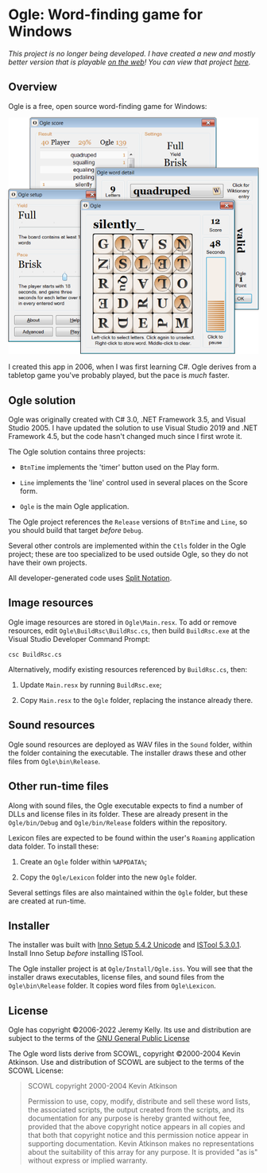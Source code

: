 # Ogle: Word-finding game for Windows

_This project is no longer being developed. I have created a new and mostly better version that is playable [on the web](https://www.anthemion.org/play-ogle/)! You can view that project [here](https://github.com/anthemion-org/ogle-web)._


## Overview

Ogle is a free, open source word-finding game for Windows:

![Ogle screenshots](screens_ogle.png)

I created this app in 2006, when I was first learning C#. Ogle derives from a tabletop game you've probably played, but the pace is _much_ faster.


## Ogle solution

Ogle was originally created with C# 3.0, .NET Framework 3.5, and Visual Studio 2005. I have updated the solution to use Visual Studio 2019 and .NET Framework 4.5, but the code hasn't changed much since I first wrote it.

The Ogle solution contains three projects:

* `BtnTime` implements the 'timer' button used on the Play form.

* `Line` implements the 'line' control used in several places on the Score form.

* `Ogle` is the main Ogle application.

The Ogle project references the `Release` versions of `BtnTime` and `Line`, so you should build that target _before_ `Debug`.

Several other controls are implemented within the `Ctls` folder in the Ogle project; these are too specialized to be used outside Ogle, so they do not have their own projects.

All developer-generated code uses [Split Notation](https://www.anthemion.org/split_notation.html).


## Image resources

Ogle image resources are stored in `Ogle\Main.resx`. To add or remove resources, edit `Ogle\BuildRsc\BuildRsc.cs`, then build `BuildRsc.exe` at the Visual Studio Developer Command Prompt:

```
csc BuildRsc.cs
```

Alternatively, modify existing resources referenced by `BuildRsc.cs`, then:

1) Update `Main.resx` by running `BuildRsc.exe`;

2) Copy `Main.resx` to the `Ogle` folder, replacing the instance already there.


## Sound resources

Ogle sound resources are deployed as WAV files in the `Sound` folder, within the folder containing the executable. The installer draws these and other files from `Ogle\bin\Release`.


## Other run-time files

Along with sound files, the Ogle executable expects to find a number of DLLs and license files in its folder. These are already present in the `Ogle/bin/Debug` and `Ogle/bin/Release` folders within the repository.

Lexicon files are expected to be found within the user's `Roaming` application data folder. To install these:

1) Create an `Ogle` folder within `%APPDATA%`;

2) Copy the `Ogle/Lexicon` folder into the new `Ogle` folder.

Several settings files are also maintained within the `Ogle` folder, but these are created at run-time.


## Installer

The installer was built with [Inno Setup 5.4.2 Unicode](http://www.jrsoftware.org/download.php/is-unicode.exe) and [ISTool 5.3.0.1](http://sourceforge.net/projects/istool/). Install Inno Setup _before_ installing ISTool.

The Ogle installer project is at `Ogle/Install/Ogle.iss`. You will see that the installer draws executables, license files, and sound files from the `Ogle\bin\Release` folder. It copies word files from `Ogle\Lexicon`.


## License

Ogle has copyright ©2006-2022 Jeremy Kelly. Its use and distribution are subject to the terms of the [GNU General Public License](https://www.gnu.org/licenses/gpl-3.0.en.html)

The Ogle word lists derive from SCOWL, copyright ©2000-2004 Kevin Atkinson. Use and distribution of SCOWL are subject to the terms of the SCOWL License:

> SCOWL copyright 2000-2004 Kevin Atkinson
>
> Permission to use, copy, modify, distribute and sell these word lists, the
> associated scripts, the output created from the scripts, and its documentation
> for any purpose is hereby granted without fee, provided that the above
> copyright notice appears in all copies and that both that copyright notice and
> this permission notice appear in supporting documentation. Kevin Atkinson
> makes no representations about the suitability of this array for any purpose.
> It is provided "as is" without express or implied warranty.
